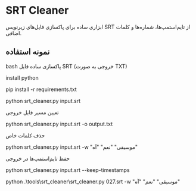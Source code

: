 # SRT Cleaner
ابزاری ساده برای پاکسازی فایل‌های زیرنویس SRT از تایم‌استمپ‌ها، شماره‌ها و کلمات اضافی.

## نمونه استفاده

bash
پاکسازی ساده فایل SRT (خروجی به صورت TXT)


install python

pip install -r requirements.txt


python srt_cleaner.py input.srt

تعیین مسیر فایل خروجی

python srt_cleaner.py input.srt -o output.txt

حذف کلمات خاص

python srt_cleaner.py input.srt -w "موسیقی" "نعم" "آه"

حفظ تایم‌استمپ‌ها در خروجی

python srt_cleaner.py input.srt --keep-timestamps








 python .\tools\srt_cleaner\srt_cleaner.py 027.srt  -w "موسیقی" "نعم" "آه"  